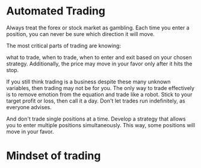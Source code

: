 # Automated Trading
Always treat the forex or stock market as gambling. Each time you enter a position, you can never be sure which direction it will move.

The most critical parts of trading are knowing:

what to trade,
when to trade,
when to enter and exit based on your chosen strategy.
Additionally, the price may move in your favor only after it hits the stop.

If you still think trading is a business despite these many unknown variables, then trading may not be for you. The only way to trade effectively is to remove emotion from the equation and trade like a robot. Stick to your target profit or loss, then call it a day. Don't let trades run indefinitely, as everyone advises.

And don't trade single positions at a time. Develop a strategy that allows you to enter multiple positions simultaneously. This way, some positions will move in your favor.

# Mindset of trading
